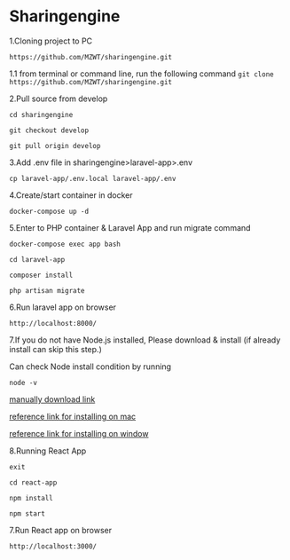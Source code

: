 # Sharingengine

1.Cloning project to PC

`https://github.com/MZWT/sharingengine.git`

1.1 from terminal or command line, run the following command
 `git clone https://github.com/MZWT/sharingengine.git`

2.Pull source from develop

`cd sharingengine`

`git checkout develop`

`git pull origin develop`

3.Add .env file in sharingengine>laravel-app>.env

`cp laravel-app/.env.local laravel-app/.env`
 
4.Create/start container in docker

`docker-compose up -d`

5.Enter to PHP container & Laravel App and run migrate command

`docker-compose exec app bash`

`cd laravel-app`

`composer install`

`php artisan migrate`

6.Run laravel app on browser

`http://localhost:8000/`

7.If you do not have Node.js installed, Please download & install (if already install can skip this step.)

Can check Node install condition by running

`node -v`

[manually download link](https://nodejs.org/en/)

[reference link for installing on mac](https://qiita.com/non0311/items/664cf74d9ff4bad9cf46)


[reference link for installing on window](https://phoenixnap.com/kb/install-node-js-npm-on-windows)

8.Running React App

`exit`

`cd react-app`

`npm install`

`npm start`

7.Run React app on browser

`http://localhost:3000/`
